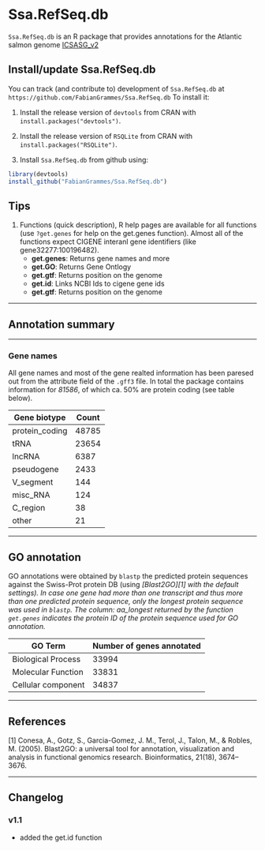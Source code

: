# Ssa.RefSeq.db

`Ssa.RefSeq.db` is an R package that provides annotations for the Atlantic
salmon genome [ICSASG_v2](http://www.ncbi.nlm.nih.gov/genome/annotation_euk/Salmo_salar/100/)

## Install/update Ssa.RefSeq.db

You can track (and contribute to) development of `Ssa.RefSeq.db` at `https://github.com/FabianGrammes/Ssa.RefSeq.db` To install it:

1. Install the release version of `devtools` from CRAN with `install.packages("devtools")`.

2. Install the release version of `RSQLite` from CRAN with `install.packages("RSQLite")`.

3. Install `Ssa.RefSeq.db` from github using:
```R
library(devtools)
install_github("FabianGrammes/Ssa.RefSeq.db")
```

## Tips

 1. Functions (quick description), R help pages are available for all functions (use `?get.genes` for help on the get.genes function). Almost all of the functions expect CIGENE interanl gene identifiers (like gene32277:100196482). 
	 * **get.genes**: Returns gene names and more
	 * **get.GO**: Returns Gene Ontlogy
	 * **get.gtf**: Returns position on the genome
	 * **get.id**: Links NCBI Ids to cigene gene ids
	  * **get.gtf**: Returns position on the genome
	 


---

## Annotation summary

---
### Gene names

All gene names and most of the gene realted information has been paresed out from the attribute field of the `.gff3` file. In total the package contains information for *81586*, of which ca. 50% are protein coding (see table below).

Gene biotype                      | Count
-------------------|------------
protein_coding | 48785
tRNA | 23654
lncRNA | 6387
pseudogene | 2433
V\_segment | 144
misc\_RNA | 124
C\_region | 38 
other | 21

---
## GO annotation

GO annotations were obtained by `blastp` the predicted protein sequences against the Swiss-Prot protein DB (using <cite>[Blast2GO][1]<cite> with the default settings). In case 
one gene had more than one transcript and thus more than one predicted protein sequence, only the longest protein sequence was used in `blastp`. The column: aa\_longest returned 
by the function `get.genes` indicates the protein ID of the protein sequence used for GO annotation. 


GO Term  | Number of genes annotated
--------|---------------------
Biological Process |	33994		
Molecular Function | 33831
Cellular component | 34837


---
## References

[1] Conesa, A., Gotz, S., Garcia-Gomez, J. M., Terol, J., Talon, M., &
Robles, M. (2005). Blast2GO: a universal tool for annotation,
visualization and analysis in functional genomics
research. Bioinformatics, 21(18), 3674–3676.

---
## Changelog

### v1.1

- added the get.id function

